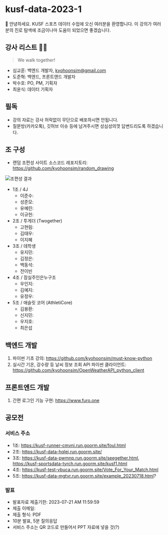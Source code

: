 # kusf-data-2023-1

👏 안녕하세요. KUSF 스포츠 데이터 수업에 오신 여러분을 환영합니다. 이 강의가 여러분의 진로 탐색에 조금이나마 도움이 되었으면 좋겠습니다. 


## 강사 리스트 👨‍🏫
> We walk together!
- 심교훈: 백엔드 개발자, kyohoonsim@gmail.com
- 도준혁: 백엔드, 프론트앤드 개발자
- 박수호: PO, PM, 기획자
- 최윤식: 데이터 기획자

## 필독 
- 강의 자료는 강사 허락없이 무단으로 배포하시면 안됩니다.
- 질문방(카카오톡), 깃허브 이슈 등에 남겨주시면 성심성의껏 답변드리도록 하겠습니다. 

## 조 구성 
- 랜덤 조편성 사이트 소스코드 레포지토리: <https://github.com/kyohoonsim/random_drawing>

![조편성 결과](https://github.com/kyohoonsim/kusf-data-2023-1/assets/58966525/37052afe-793c-4405-ad41-1b89c8577725)

- 1조 / 4J
  - 이준수: 
  - 성준모: 
  - 유예린: 
  - 이규헌: 
- 2조 / 투게더 (Twogether)
  - 고현림:
  - 김태우:
  - 이지혜
- 3조 / 데학생
  - 유지민:
  - 김정은:
  - 백동석:
  - 전이빈
- 4조 / 잠실주인은누구조
  - 우인지:
  - 김예지:
  - 유정우:
- 5조 / 애슬릿 코어 (AthletiCore)
  - 김용환:
  - 신지민:
  - 우지호:
  - 최은섭


## 백엔드 개발
1. 파이썬 기초 강의: <https://github.com/kyohoonsim/must-know-python> 
2. 실시간 기온, 강수량 등 날씨 정보 조회 API 파이썬 클라이언트: <https://github.com/kyohoonsim/OpenWeatherAPI_python_client>

## 프론트엔드 개발
1. 간편 로그인 기능 구현: https://www.furo.one

## 공모전

### 서비스 주소
- 1조: https://kusf-runner-cmvni.run.goorm.site/foul.html
- 2조: https://kusf-data-hqlej.run.goorm.site/
- 3조: https://kusf-data-pwmnp.run.goorm.site/seegether.html, https://kusf-sportsdata-tyrch.run.goorm.site/kusf1.html
- 4조: https://kusf-test-vbuca.run.goorm.site/Vote_For_Your_Match.html
- 5조: https://kusf-data-mgtvr.run.goorm.site/example_20230718.html?

### 발표
- 발표자료 제출기한: 2023-07-21 AM 11:59:59
- 제출 이메일: 
- 제출 형식: PDF 
- 10분 발표, 5분 질의응답
- 서비스 주소는 QR 코드로 만들어서 PPT 자료에 넣을 것(?)
